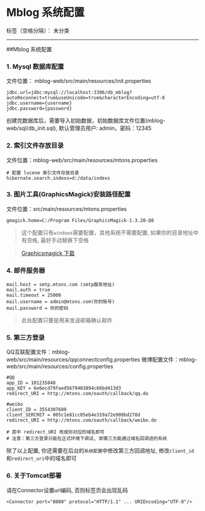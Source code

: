 ﻿# Mblog 系统配置

标签（空格分隔）： 未分类

---
##Mblog 系统配置

### 1. Mysql 数据库配置
文件位置： mblog-web/src/main/resources/init.properties
```
jdbc.url=jdbc:mysql://localhost:3306/db_mblog?autoReconnect=true&useUnicode=true&characterEncoding=utf-8
jdbc.username={username}
jdbc.password={password}
```
创建完数据库后，需要导入初始数据，初始数据库文件位置(mblog-web/sql/db_init.sql), 默认管理员用户: admin，密码：12345

### 2. 索引文件存放目录
文件位置：mblog-web/src/main/resources/mtons.properties
```
# 配置 lucene 索引文件存放目录
hibernate.search.indexs=d:/data/indexs
```

### 3. 图片工具(GraphicsMagick)安装路径配置
文件位置：src/main/resources/mtons.properties
```
gmagick.home=C:/Program Files/GraphicsMagick-1.3.20-Q8
```
> 这个配置只有`windows`需要配置，其他系统不需要配置, 如果你的目录地址中有空格, 最好手动替换下空格

> [Graphicsmagick 下载](http://www.graphicsmagick.org/download.html)

### 4. 邮件服务器
```
mail.host = smtp.mtons.com (smtp服务地址)
mail.auth = true
mail.timeout = 25000
mail.username = admin@mtons.com(你的账号)
mail.password = 你的密码
```
> 此处配置只要是用来发送邮箱确认邮件

### 5. 第三方登录
QQ互联配置文件：mblog-web/src/main/resources/qqconnectconfig.properties
微博配置文件：mblog-web/src/main/resources/config.properties
```
#QQ
app_ID = 101235848
app_KEY = 6e6ecd79faed5679403894c66bd413d3
redirect_URI = http://mtons.com/oauth/callback/qq.do

#weibo
client_ID = 3554307689
client_SERCRET = 005c1e81cc05eb4e319a72e908bd278d
redirect_URI = http://mtons.com/oauth/callback/weibo.do

# 其中 redirect_URI 改成你对应的域名即可
# 注意：第三方登录只能在正式环境下调试, 即第三方能通过域名回调进的系统
```
除了以上配置, 你还需要在后台的`系统配置`中修改第三方回调地址, 修改`client_id`和`redirect_uri`中的域名即可

### 6. 关于Tomcat部署
请在Connector设置url编码, 否则标签页会出现乱码
```
<Connector port="8080" protocol="HTTP/1.1" ... URIEncoding="UTF-8"/>
```





